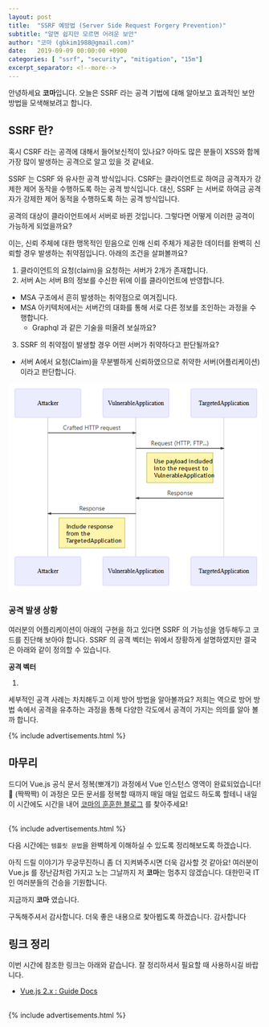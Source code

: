 ```yaml
---
layout: post
title:  "SSRF 예방법 (Server Side Request Forgery Prevention)"
subtitle: "알면 쉽지만 모르면 어려운 보안"
author: "코마 (gbkim1988@gmail.com)"
date:   2019-09-09 00:00:00 +0900
categories: [ "ssrf", "security", "mitigation", "15m"]
excerpt_separator: <!--more-->
---
```


안녕하세요 **코마**입니다. 오늘은 SSRF 라는 공격 기법에 대해 알아보고 효과적인 보안 방법을 모색해보려고 합니다. 

<!--more-->

## SSRF 란?

혹시 CSRF 라는 공격에 대해서 들어보신적이 있나요? 아마도 많은 분들이 XSS와 함께 가장 많이 발생하는 공격으로 알고 있을 것 같네요.

SSRF 는 CSRF 와 유사한 공격 방식입니다. CSRF는 클라이언트로 하여금 공격자가 강제한 제어 동작을 수행하도록 하는 공격 방식입니다. 대신, SSRF 는 서버로 하여금 공격자가 강제한 제어 동적을 수행하도록 하는 공격 방식입니다. 

공격의 대상이 클라이언트에서 서버로 바뀐 것입니다. 그렇다면 어떻게 이러한 공격이 가능하게 되었을까요?

이는, 신뢰 주체에 대한 맹목적인 믿음으로 인해 신뢰 주체가 제공한 데이터를 완벽히 신뢰할 경우 발생하는 취약점입니다. 아래의 조건을 살펴볼까요?

1. 클라이언트의 요청(claim)을 요청하는 서버가 2개가 존재합니다.
2. 서버 A는 서버 B의 정보를 수신한 뒤에 이를 클라이언트에 반영합니다.
  - MSA 구조에서 흔히 발생하는 취약점으로 여겨집니다.
  - MSA 아키텍처에서는 서버간의 대화를 통해 서로 다른 정보를 조인하는 과정을 수행합니다.
    - Graphql 과 같은 기술을 떠올려 보실까요?
3. SSRF 의 취약점이 발생할 경우 어떤 서버가 취약하다고 판단될까요? 
  - 서버 A에서 요청(Claim)을 무분별하게 신뢰하였으므로 취약한 서버(어플리케이션)이라고 판단합니다.

[![SSRF 공격 구성도](https://raw.githubusercontent.com/OWASP/CheatSheetSeries/master/assets/Server_Side_Request_Forgery_Prevention_Cheat_Sheet_SSRF_Common_Flow.png)](https://raw.githubusercontent.com/OWASP/CheatSheetSeries/master/assets/Server_Side_Request_Forgery_Prevention_Cheat_Sheet_SSRF_Common_Flow.png)

### 공격 발생 상황

여러분의 어플리케이션이 아래의 구현을 하고 있다면 SSRF 의 가능성을 염두해두고 코드를 진단해 보아야 합니다. SSRF 의 공격 벡터는 위에서 장황하게 설명하였지만 결국은 아래와 같이 정의할 수 있습니다.

**공격 벡터**

1. 

세부적인 공격 사례는 차치해두고 이제 방어 방법을 알아볼까요? 저희는 역으로 방어 방법 속에서 공격을 유추하는 과정을 통해 다양한 각도에서 공격이 가지는 의의를 알아 볼까 합니다.

{% include advertisements.html %}

## 


## 마무리

드디어 Vue.js 공식 문서 정복(뽀개기) 과정에서 Vue 인스턴스 영역이 완료되었습니다! 👏 (짝짝짝) 이 과정은 모든 문서를 정복할 때까지 매일 매일 업로드 하도록 할테니 내일 이 시간에도 시간을 내어 [코마의 훈훈한 블로그](https://code-machina.github.io) 를 찾아주세요!

<br>
{% include advertisements.html %}
<br>

다음 시간에는 `템플릿 문법`을 완벽하게 이해하실 수 있도록 정리해보도록 하겠습니다.

아직 드릴 이야기가 무궁무진하니 좀 더 지켜봐주시면 더욱 감사할 것 같아요! 여러분이 Vue.js 를 장난감처럼 가지고 노는 그날까지 저 **코마**는 멈추지 않겠습니다. 대한민국 IT인 여러분들의 건승을 기원합니다.

지금까지 **코마** 였습니다.

구독해주셔서 감사합니다. 더욱 좋은 내용으로 찾아뵙도록 하겠습니다. 감사합니다

## 링크 정리

이번 시간에 참조한 링크는 아래와 같습니다. 잘 정리하셔서 필요할 때 사용하시길 바랍니다.

- [Vue.js 2.x : Guide Docs](https://vuejs.org/v2/guide/index.html)

<br>
{% include advertisements.html %}
<br>
